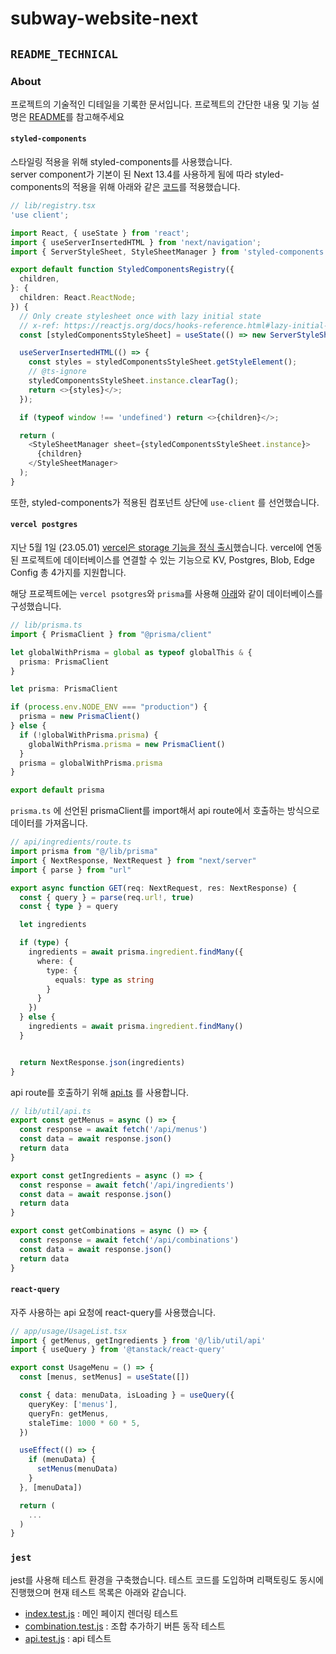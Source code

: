 # subway-website-next
## `README_TECHNICAL`

### About
프로젝트의 기술적인 디테일을 기록한 문서입니다.
프로젝트의 간단한 내용 및 기능 설명은 [README](../README.md)를 참고해주세요

#### `styled-components`
스타일링 적용을 위해 styled-components를 사용했습니다.<br />
server component가 기본이 된 Next 13.4를 사용하게 됨에 따라 styled-components의 적용을 위해 아래와 같은 [코드](../src/lib/registry.tsx)를 적용했습니다.

```typescript
// lib/registry.tsx
'use client';

import React, { useState } from 'react';
import { useServerInsertedHTML } from 'next/navigation';
import { ServerStyleSheet, StyleSheetManager } from 'styled-components';

export default function StyledComponentsRegistry({
  children,
}: {
  children: React.ReactNode;
}) {
  // Only create stylesheet once with lazy initial state
  // x-ref: https://reactjs.org/docs/hooks-reference.html#lazy-initial-state
  const [styledComponentsStyleSheet] = useState(() => new ServerStyleSheet());

  useServerInsertedHTML(() => {
    const styles = styledComponentsStyleSheet.getStyleElement();
    // @ts-ignore
    styledComponentsStyleSheet.instance.clearTag();
    return <>{styles}</>;
  });

  if (typeof window !== 'undefined') return <>{children}</>;

  return (
    <StyleSheetManager sheet={styledComponentsStyleSheet.instance}>
      {children}
    </StyleSheetManager>
  );
}
```

또한, styled-components가 적용된 컴포넌트 상단에 `use-client` 를 선언했습니다.

#### `vercel postgres`
지난 5월 1일 (23.05.01) [vercel은 storage 기능을 정식 출시](https://vercel.com/blog/vercel-storage)했습니다. vercel에 연동된 프로젝트에 데이터베이스를 연결할 수 있는 기능으로 KV, Postgres, Blob, Edge Config 총 4가지를 지원합니다.

해당 프로젝트에는 `vercel psotgres`와 `prisma`를 사용해 [아래](../src/lib/prisma.ts)와 같이 데이터베이스를 구성했습니다.

```typescript
// lib/prisma.ts
import { PrismaClient } from "@prisma/client"

let globalWithPrisma = global as typeof globalThis & {
  prisma: PrismaClient
}

let prisma: PrismaClient

if (process.env.NODE_ENV === "production") {
  prisma = new PrismaClient()
} else {
  if (!globalWithPrisma.prisma) {
    globalWithPrisma.prisma = new PrismaClient()
  }
  prisma = globalWithPrisma.prisma
}

export default prisma
```

`prisma.ts` 에 선언된 prismaClient를 import해서 api route에서 호출하는 방식으로 데이터를 가져옵니다.

```typescript
// api/ingredients/route.ts
import prisma from "@/lib/prisma"
import { NextResponse, NextRequest } from "next/server"
import { parse } from "url"

export async function GET(req: NextRequest, res: NextResponse) {
  const { query } = parse(req.url!, true)
  const { type } = query

  let ingredients

  if (type) {
    ingredients = await prisma.ingredient.findMany({
      where: {
        type: {
          equals: type as string
        }
      }
    })
  } else {
    ingredients = await prisma.ingredient.findMany()
  }


  return NextResponse.json(ingredients)
}
```

api route를 호출하기 위해 [api.ts](../src/lib/util/api.ts) 를 사용합니다.

```typescript
// lib/util/api.ts
export const getMenus = async () => {
  const response = await fetch('/api/menus')
  const data = await response.json()
  return data
}

export const getIngredients = async () => {
  const response = await fetch('/api/ingredients')
  const data = await response.json()
  return data
}

export const getCombinations = async () => {
  const response = await fetch('/api/combinations')
  const data = await response.json()
  return data
}
```

#### `react-query`
자주 사용하는 api 요청에 react-query를 사용했습니다.

```typescript
// app/usage/UsageList.tsx
import { getMenus, getIngredients } from '@/lib/util/api'
import { useQuery } from '@tanstack/react-query'

export const UsageMenu = () => {
  const [menus, setMenus] = useState([])

  const { data: menuData, isLoading } = useQuery({
    queryKey: ['menus'],
    queryFn: getMenus,
    staleTime: 1000 * 60 * 5,
  })

  useEffect(() => {
    if (menuData) {
      setMenus(menuData)
    }
  }, [menuData])

  return (
    ...
  )
}
```

### `jest`
jest를 사용해 테스트 환경을 구축했습니다.
테스트 코드를 도입하며 리팩토링도 동시에 진행했으며 현재 테스트 목록은 아래와 같습니다.
- [index.test.js](../__tests__/index.test.js) : 메인 페이지 렌더링 테스트
- [combination.test.js](../__tests__/combination.test.js) : 조합 추가하기 버튼 동작 테스트
- [api.test.js](../__tests__/api.test.js) : api 테스트

